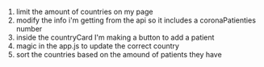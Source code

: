 1. limit the amount of countries on my page
2. modify the info i'm getting from the api so it includes a coronaPatienties number
3. inside the countryCard I'm making a button to add a patient
4. magic in the app.js to update the correct country 
5. sort the countries based on the amound of patients they have